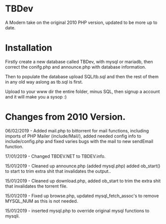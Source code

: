 # TBDev
A Modern take on the original 2010 PHP version, updated to be more up to date.

# Installation
Firstly create a new database called TBDev, with mysql or mariadb, then correct the conifg.php and announce.php with database information.

Then to populate the database upload SQL/tb.sql and then the rest of them in any old way aslong as tb.sql is first.

Upload to your www dir the entire folder, minus SQL, then signup a account and it will make you a sysop :)

# Changes from 2010 Version.
06/02/2019 - Added mail.php to bittorrent for mail functions, including imports of PHP Mailer (include/Mail/), added needed config info to include/config.php and fixed varies bugs with the mail to new sendEmail function.

17/01/2019 - Changed TBDEV.NET to TBDEV.info.

15/01/2019 - Cleaned up announce.php (added mysql.php) added ob_start() to start to trim extra shit that invalidates the output..

15/01/2019 - Cleaned up download.php, added ob_start to trim the extra shit that invalidates the torrent file.

15/01/2019 - Fixed up browse.php, updated mysql_fetch_assoc's to remove MYSQL_NUM as this is not needed.

15/01/2019 - inserted mysql.php to override original mysql functions to mysqli.
